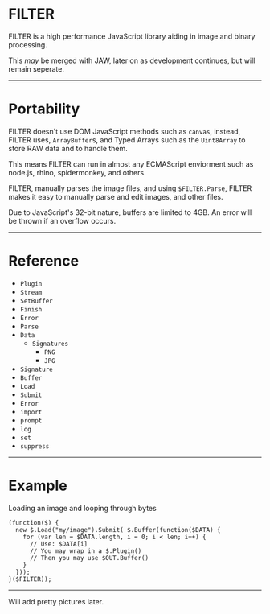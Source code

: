 # FILTER
FILTER is a high performance JavaScript library aiding in image and binary processing.

This *may* be merged with JAW, later on as development continues, but will remain seperate.

---
# Portability

FILTER doesn't use DOM JavaScript methods such as `canvas`, instead, FILTER uses, `ArrayBuffer`s, and Typed Arrays such as the `Uint8Array` to store RAW data and to handle them.

This means FILTER can run in almost any ECMAScript enviorment such as node.js, rhino, spidermonkey, and others.

FILTER, manually parses the image files, and using `$FILTER.Parse`, FILTER makes it easy to manually parse and edit images, and other files.

Due to JavaScript's 32-bit nature, buffers are limited to 4GB. An error will be thrown if an overflow occurs.

---
# Reference

 - `Plugin`
 - `Stream`
  - `SetBuffer`
  - `Finish`
  - `Error`
 - `Parse`
  - `Data`
    - `Signatures`
      - `PNG`
      - `JPG`
  - `Signature`
 - `Buffer`
 - `Load`
  - `Submit`
 - `Error`
  - `import`
  - `prompt`
  - `log`
  - `set`
  - `suppress`

---
# Example

Loading an image and looping through bytes

    (function($) {
      new $.Load("my/image").Submit( $.Buffer(function($DATA) {
        for (var len = $DATA.length, i = 0; i < len; i++) {
          // Use: $DATA[i]
          // You may wrap in a $.Plugin()
          // Then you may use $OUT.Buffer()
        }
      }));
    }($FILTER));

---

Will add pretty pictures later.
